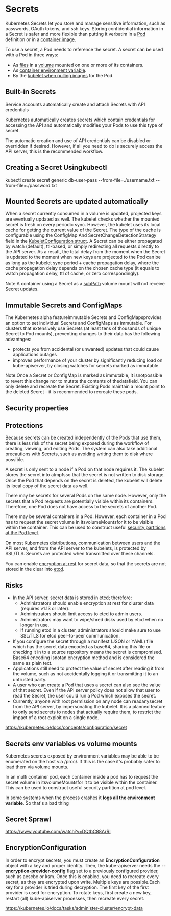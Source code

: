 # Secrets

Kubernetes Secrets let you store and manage sensitive information, such as passwords, OAuth tokens, and ssh keys. Storing confidential information in a Secret is safer and more flexible than putting it verbatim in a [Pod](https://kubernetes.io/docs/concepts/workloads/pods/pod-overview/) definition or in a [container image](https://kubernetes.io/docs/reference/glossary/?all=true#term-image).

To use a secret, a Pod needs to reference the secret. A secret can be used with a Pod in three ways:

- As [files](https://kubernetes.io/docs/concepts/configuration/secret/#using-secrets-as-files-from-a-pod) in a [volume](https://kubernetes.io/docs/concepts/storage/volumes/) mounted on one or more of its containers.
- As [container environment variable](https://kubernetes.io/docs/concepts/configuration/secret/#using-secrets-as-environment-variables).
- By the [kubelet when pulling images](https://kubernetes.io/docs/concepts/configuration/secret/#using-imagepullsecrets) for the Pod.

## Built-in Secrets

Service accounts automatically create and attach Secrets with API credentials

Kubernetes automatically creates secrets which contain credentials for accessing the API and automatically modifies your Pods to use this type of secret.

The automatic creation and use of API credentials can be disabled or overridden if desired. However, if all you need to do is securely access the API server, this is the recommended workflow.

## Creating a Secret Usingkubectl

kubectl create secret generic db-user-pass --from-file=./username.txt --from-file=./password.txt

## Mounted Secrets are updated automatically

When a secret currently consumed in a volume is updated, projected keys are eventually updated as well. The kubelet checks whether the mounted secret is fresh on every periodic sync. However, the kubelet uses its local cache for getting the current value of the Secret. The type of the cache is configurable using the ConfigMap And SecretChangeDetectionStrategy field in the [KubeletConfiguration struct](https://github.com/kubernetes/kubernetes/blob/master/staging/src/k8s.io/kubelet/config/v1beta1/types.go). A Secret can be either propagated by watch (default), ttl-based, or simply redirecting all requests directly to the API server. As a result, the total delay from the moment when the Secret is updated to the moment when new keys are projected to the Pod can be as long as the kubelet sync period + cache propagation delay, where the cache propagation delay depends on the chosen cache type (it equals to watch propagation delay, ttl of cache, or zero correspondingly).

Note:A container using a Secret as a [subPath](https://kubernetes.io/docs/concepts/storage/volumes#using-subpath) volume mount will not receive Secret updates.

## Immutable Secrets and ConfigMaps

The Kubernetes alpha featureImmutable Secrets and ConfigMapsprovides an option to set individual Secrets and ConfigMaps as immutable. For clusters that extensively use Secrets (at least tens of thousands of unique Secret to Pod mounts), preventing changes to their data has the following advantages:

- protects you from accidental (or unwanted) updates that could cause applications outages
- improves performance of your cluster by significantly reducing load on kube-apiserver, by closing watches for secrets marked as immutable.

Note:Once a Secret or ConfigMap is marked as immutable, it isnotpossible to revert this change nor to mutate the contents of thedatafield. You can only delete and recreate the Secret. Existing Pods maintain a mount point to the deleted Secret - it is recommended to recreate these pods.

## Security properties

## Protections

Because secrets can be created independently of the Pods that use them, there is less risk of the secret being exposed during the workflow of creating, viewing, and editing Pods. The system can also take additional precautions with Secrets, such as avoiding writing them to disk where possible.

A secret is only sent to a node if a Pod on that node requires it. The kubelet stores the secret into atmpfsso that the secret is not written to disk storage. Once the Pod that depends on the secret is deleted, the kubelet will delete its local copy of the secret data as well.

There may be secrets for several Pods on the same node. However, only the secrets that a Pod requests are potentially visible within its containers. Therefore, one Pod does not have access to the secrets of another Pod.

There may be several containers in a Pod. However, each container in a Pod has to request the secret volume in itsvolumeMountsfor it to be visible within the container. This can be used to construct useful [security partitions at the Pod level](https://kubernetes.io/docs/concepts/configuration/secret/#use-case-secret-visible-to-one-container-in-a-pod).

On most Kubernetes distributions, communication between users and the API server, and from the API server to the kubelets, is protected by SSL/TLS. Secrets are protected when transmitted over these channels.

You can enable [encryption at rest](https://kubernetes.io/docs/tasks/administer-cluster/encrypt-data/) for secret data, so that the secrets are not stored in the clear into [etcd](https://kubernetes.io/docs/tasks/administer-cluster/configure-upgrade-etcd/).

## Risks

- In the API server, secret data is stored in [etcd](https://kubernetes.io/docs/tasks/administer-cluster/configure-upgrade-etcd/); therefore:
  - Administrators should enable encryption at rest for cluster data (requires v1.13 or later).
  - Administrators should limit access to etcd to admin users.
  - Administrators may want to wipe/shred disks used by etcd when no longer in use.
  - If running etcd in a cluster, administrators should make sure to use SSL/TLS for etcd peer-to-peer communication.
- If you configure the secret through a manifest (JSON or YAML) file which has the secret data encoded as base64, sharing this file or checking it in to a source repository means the secret is compromised. Base64 encoding isnotan encryption method and is considered the same as plain text.
- Applications still need to protect the value of secret after reading it from the volume, such as not accidentally logging it or transmitting it to an untrusted party.
- A user who can create a Pod that uses a secret can also see the value of that secret. Even if the API server policy does not allow that user to read the Secret, the user could run a Pod which exposes the secret.
- Currently, anyone with root permission on any node can readanysecret from the API server, by impersonating the kubelet. It is a planned feature to only send secrets to nodes that actually require them, to restrict the impact of a root exploit on a single node.

<https://kubernetes.io/docs/concepts/configuration/secret>

## Secrets env variables vs volume mounts

Kubernetes secrets exposed by environment variables may be able to be enumerated on the host via /proc/. If this is the case it's probably safer to load them via volume mounts.

In an multi container pod, each container inside a pod has to request the secret volume in itsvolumeMountsfor it to be visible within the container. This can be used to construct useful security partition at pod level.

In some systems when the process crashes it **logs all the environment variable**. So that's a bad thing

## Secret Sprawl

<https://www.youtube.com/watch?v=DQtbC88ArRI>

## EncryptionConfiguration

In order to encrypt secrets, you must create an **EncryptionConfiguration** object with a key and proper identity. Then, the kube-apiserver needs the **--encryption-provider-config** flag set to a previously configured provider, such as aescbc or ksm. Once this is enabled, you need to recreate every secret, as they are encrypted upon write. Multiple keys are possible.Each key for a provider is tried during decryption. The first key of the first provider is used for encryption. To rotate keys, first create a new key, restart (all) kube-apiserver processes, then recreate every secret.

<https://kubernetes.io/docs/tasks/administer-cluster/encrypt-data>
